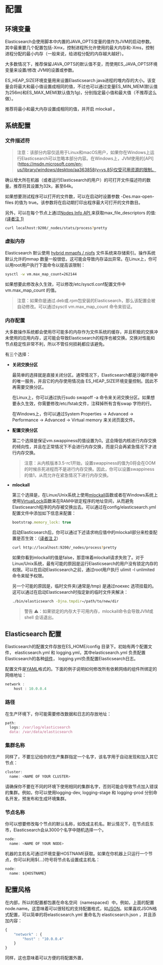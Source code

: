 # 配置

## 环境变量

Elasticsearch会使用脚本中内置的JAVA\_OPTS变量的值作为JVM的启动参数。其中最重要几个配置包括-Xmx，控制进程所允许使用的最大内存和-Xms，控制进程分配的最小内存（一般来说，给进程分配的内存越大越好）。

大多数情况下，推荐保留JAVA\_OPTS的默认值不变，而使用ES\_JAVA\_OPTS环境变量来设置\/修改 JVM的设置或参数。

ES\_HEAP\_SIZE环境变量用来设置Elasticsearch java进程的堆内存的大小。该变量会将最大和最小值设置成相同的值，不过也可以通过变量ES\_MIN\_MEM\(默认值为256m\)和ES\_MAX\_MEM\(默认值为1g\)，分别指定最小值和最大值（不推荐这么做）。

推荐将最小和最大内存设置成相同的值，并开启 mlockall 。

## 系统配置

### 文件描述符

> 注意：该部分内容仅适用于Linux和macOS用户，如果你在Windows上运行Elasticsearch可以忽略本部分内容。在Windows上，JVM使用的[API](https://msdn.microsoft.com/en-us/library/windows/desktop/aa363858(v=vs.85)仅受可用资源的限制。

确认增大所在机器（或者运行Elasticsearch的用户）的可打开文件描述符的数量。推荐将其设置为32k，甚至64k。

如果想要测试程序可以打开的文件数，可以在启动时设置参数 -Des.max-open-files 的值为 true。该参数将在启动期打印出程序最大可打开的文件数目。

另外，可以在每个节点上通过[Nodes Info API ](/cluster-apis/nodes-info.md)来获取max\_file\_descriptors 的值: [\(译者注 1\)](/setup/translator-note-configuration.md)

```bash
curl localhost:9200/_nodes/stats/process?pretty
```

### 虚拟内存

Elasticsearch 默认使用 [hybrid mmapfs \/ niofs](/index-modules/store.md) 文件系统来存储索引。操作系统默认允许的mmap 数量一般很低，这可能会导致内存溢出异常。在Linux上，你可以用root用户执行下面命令以提高该限制：

```bash
sysctl -w vm.max_map_count=262144
```

如果想要此修改永久生效，可以修改\/etc\/sysctl.conf配置文件中vm.max\_map\_count 的值。

> 注意：如果你是通过.deb或.rpm包安装的Elasticsearch，那么该配置会被自动修改。可以通过sysctl vm.max\_map\_count 命令来验证。

### 内存配置

大多数操作系统都会使用尽可能多的内存作为文件系统的缓存，并且积极的交换冲未使用的应用内存，这可能会导致Elasticsearch的程序也被交换。交换对性能和节点稳定性非常不利，所以不管任何损耗都应该避免。

有三个选择：

* **关闭交换分区**

  最简单的选择就是直接关闭分区。通常情况下，Elasticsearch都是沙箱环境中的唯一服务，并且它的内存使用情况由        ES\_HEAP\_SIZE环境变量控制。因此不再需要交换分区。

  在Linux上，你可以通过执行sudo swapoff -a 命令来关闭交换分区。如果想要永久生效，你需要修改\/etc\/fstab文件，注释掉所有含有swap 字符的行。

  在Windows上，你可以通过System Properties → Advanced → Performance → Advanced → Virtual memory 来关闭页面文件。

* **配置交换分区**

  第二个选择是保证vm.swappiness的值设置为0。这会降低内核进行内存交换的倾向性，并且在正常情况下不会进行内存交换，而是只会再紧急情况下才进行内存交换。

  > 注意：从内核版本3.5-rc1开始，设置swappiness的值为0将会在OOM的时候杀死进程而不是进行内存交换。因此，你可以设置swappiness的值1，从而允许在紧急情况下进行内存交换。


* **mlockall**

  第三个选择是，在Linux\/Unix系统上使用[mlockall](http://opengroup.org/onlinepubs/007908799/xsh/mlockall.html)函数或者在Windows系统上使用[VirtualLock](https://msdn.microsoft.com/en-us/library/windows/desktop/aa366895%28v=vs.85%29.aspx)函数来在RAM中锁定程序的地址空间，从而避免Elasticsearch程序的内存被交换出去。可以通过在config\/elasticsearch.yml配置文件中添加如下信息来配置：

  ```js
  bootstrap.memory_lock: true
  ```

  启动Elasticsearch后，你可以通过下述请求响应值中的mlockall部分来检查配置是否生效：（[译者注 2](/setup/translator-note-configuration.md)）

  ```bash
  curl http://localhost:9200/_nodes/process?pretty
  ```

  如果你看到mlockall的值是false，那意味着mlockall请求失败了。对于Linux\/Unix系统，最有可能的原因是运行Elasticsearch的用户没有锁定内存的权限。可以在启动Elasticsearch之前，通过root用户执行 ulimit -l unlimited 命令来赋予权限。

  另一个可能的原因是，临时文件夹\(通常是\/tmp\) 是通过noexec 选项挂载的。这可以通过在启动Elasticsearch时指定新的临时文件夹解决：

  ```bash
  ./bin/elasticsearch -Djna.tmpdir=/path/to/new/dir
  ```

  > 警告 ⚠️：如果锁定的内存大于可用内存，mlockall命令会导致JVM或shell 会话退出。


## Elasticsearch 配置

Elasticsearch的配置文件存放在ES\_HOME\/config 目录下。初始有两个配置文件， elasticsearch.yml 和 logging.yml，其中elasticsearch.yml 负责配置Elasticsearch的各种[组件](/modules/README.md)， logging.yml负责配置Elasticsearch日志。

配置文件是[YAML](http://www.yaml.org/)格式的。下面的例子说明如何修改所有依赖网络的组件所绑定的网络地址：

```js
network :
    host : 10.0.0.4
```

### 路径

在生产环境下，你可能需要修改数据和日志的存放地址：

```js
path:
  logs: /var/log/elasticsearch
  data: /var/data/elasticsearch
```

### 集群名称

同样了，不要忘记给你的生产集群指定一个名字，该名字用于自动发现和加入其它节点：

```js
cluster:
  name: <NAME OF YOUR CLUSTER>
```

请确保你不要在不同的环境下使用相同的集群名字，否则可能会导致节点加入错误的集群。例如，你可以使用logging-dev, logging-stage 和 logging-prod  分别命名开发，预发布和生成环境集群。

### 节点名称

你可以想要修改每个节点的默认名称，如改成主机名。默认情况下，在节点启东市，Elasticsearch会从3000个名字中随机选择一个。

```js
node:
  name: <NAME OF YOUR NODE>
```

机器的主机名可通过环境变量HOSTNAME获取。如果在你机器上只运行一个节点，你可以利用${...}符号将节点名设置成主机名：

```js
node:
  name: ${HOSTNAME}
```

## 配置风格

在内部，所以的配置都包裹在命名空间（namespaced）中。例如，上面的配置node.name。这意味着可以很轻松的支持配置格式，如[JSON](http://www.json.org/)。如果喜欢JSON格式配置，可以简单的将elasticsearch.yml 重命名为 elasticsearch.json ，并且添加内容：

```js
{
    "network" : {
        "host" : "10.0.0.4"
    }
}
```

同样，这也意味着可以方便的将配置外置，



